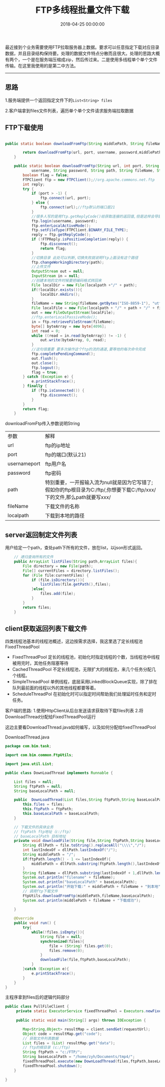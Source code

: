 ﻿---
layout: post
title: FTP多线程批量文件下载
date: 2018-04-25 00:00:00
categories: 后端
tags: FTP
---

最近接到个业务需要使用FTP拉取服务器上数据。要求可以任意指定下载对应目录数据，并且目录结构保持要。处理的数据文件特点分散而且很大。处理的思路大概有两个，一个是在服务端压缩成zip，然后传过来。二是使用多线程单个单个文件传输。在这里我使用的是第二中方法。

----------

## 思路
1.服务端提供一个返回指定文件下的`List<String> files`

2.客户端拿到files文件列表，遍历单个单个文件请求服务端拉取数据

## FTP下载使用

```java

public static boolean downloadFromFtp(String middlePath, String fileName, String localPath) throws IOException {

        return downloadFromFtp(url, port, username, password,middlePath, fileName, localPath);
    }

    public static boolean downloadFromFtp(String url, int port, String
            username, String password, String path, String fileName, String localpath) throws IOException {
        boolean flag = false;
        FTPClient ftp = new FTPClient();//org.apache.commons.net.ftp
        int reply;
        try {
            if (port > -1) {
                ftp.connect(url, port);
            } else {
                ftp.connect(url);//ftp默认的端口是21
            }
            //很多人写的是用ftp.getReplyCode()给获取连接的返回值,但是这样会导致storeFileStream返回null
            ftp.login(username, password);
            ftp.enterLocalActiveMode();
            ftp.setFileType(FTPClient.BINARY_FILE_TYPE);
            reply = ftp.getReplyCode();
            if (!FTPReply.isPositiveCompletion(reply)) {
                ftp.disconnect();
                return flag;
            }
            //切换目录 此处可以判断,切换失败就说明ftp上面没有这个路径
            ftp.changeWorkingDirectory(path);
            //上传文件
            OutputStream out = null;
            InputStream in = null;
            //创建本地的文件时候要把编码格式转回来
            File localDir = new File(localpath +"/" + path);
            if(!localDir.exists()){
                localDir.mkdirs();
            }
            fileName = new String(fileName.getBytes("ISO-8859-1"), "utf-8");
            File localFile = new File(localpath + "/" + path + "/" + fileName);
            out = new FileOutputStream(localFile);
            //ftp.enterLocalPassiveMode();
            in = ftp.retrieveFileStream(fileName);
            byte[] byteArray = new byte[4096];
            int read = 0;
            while ((read = in.read(byteArray)) != -1) {
                out.write(byteArray, 0, read);
            }
            //这句很重要 要多次操作这个ftp的流的通道,要等他的每次命令完成
            ftp.completePendingCommand();
            out.flush();
            out.close();
            ftp.logout();
            flag = true;
        } catch (Exception e) {
            e.printStackTrace();
        } finally {
            if (ftp.isConnected()) {
                ftp.disconnect();
            }
        }
        return flag;
    }

```

downloadFromFtp传入参数说明String 
<table>
<tr>
    <td>参数</td>
    <td>解释</td>
</tr>
<tr>
    <td>url</td>
    <td>ftp的ip地址</td>
</tr>
<tr>
    <td>port</td>
    <td>ftp的端口(默认21)</td>
</tr>
<tr>
    <td>usernameport</td>
    <td>ftp用户名</td>
</tr>
<tr>
    <td>password</td>
    <td>ftp密码</td>
</tr>
<tr>
    <td>path</td>
    <td>特别重要，一开报输入流为null就是因为它写错了;假如你的ftp根目录为C:/ftp/,你想要下载C:/ftp/xxx/下的文件,那么path就要写xxx/</td>
</tr>
<tr>
    <td>fileName</td>
    <td>下载文件的名称</td>
</tr>
<tr>
    <td>localpath</td>
    <td>下载到本地的路径</td>
</tr>
</table>

## server返回制定文件列表

用户给定一个path，查处path下所有的文件，放在list，以json形式返回。
```java
    // 递归查询所有的文件
    public ArrayList listFiles(String path,ArrayList files){
        File directory = new File(path);
        File[] currentFiles = directory.listFiles();
        for (File file:currentFiles) {
            if (file.isDirectory()){
                listFiles(file.getPath(),files);
            }else{
                files.add(file);
            }
        }
        return files;
    }
```

## client获取返回列表下载文件

四类线程池基本的线程池概述，这边按需求选择，我这里选了定长线程池FixedThreadPool
* FixedThreadPool 定长的线程池，初始化时指定线程的个数，当线程池中线程被用完时，其他任务阻塞等待
* CachedThreadPool 不定长线程池，无限扩大的线程池，来几个任务分配几个线程。
* SimpleThreadPool 单例线程，底层采用LinkedBlockQueue实现，除了排在队列最前面的线程以外的其他线程都要等着。
* ScheduleThreadPol 在初始化时可以指定时间帮助我们处理延时任务和定时任务。


客户端的思路:
1.使用HttpClient从后台发送请求获取待下载files列表
2.将DownloadThread分配给FixedThreadPool运行

这边主要看DownloadThread.java如何编写，以及如何分配给fixedThreadPool

DownloadThread.java
```java
package com.bim.task;

import com.bim.common.FtpUtils;

import java.util.List;

public class DownLoadThread implements Runnable {

    List files = null;
    String ftpPath = null;
    String baseLocalPath = null;

    public  DownLoadThread(List files,String ftpPath,String baseLocalPath){
        this.files = files;
        this.ftpPath = ftpPath;
        this.baseLocalPath = baseLocalPath;
    }

    // 下载文件的具体业务
    // ftpPath ftp地址（c:/ftp）
    // baseLocalPath 目标地址
    private void downloadFile(String file,String ftpPath,String baseLocalPath) throws Exception{
        String dllPath = file.toString().replaceAll("\\\\","/");
        int lastIndexOf = dllPath.lastIndexOf("/");
        String middlePath = "/";
        if(ftpPath.length() - 1 <= lastIndexOf){
            middlePath = dllPath.substring(ftpPath.length(),lastIndexOf+1);
        }
        String fileName = dllPath.substring(lastIndexOf + 1,dllPath.length());
        System.out.println("filename" + fileName);
        System.out.println("baseLocalPath" + baseLocalPath);
        System.out.println("开始下载:" + middlePath + fileName + "到本地" + baseLocalPath);
        // 调用ftp下载文件
        FtpUtils.downloadFromFtp(middlePath,fileName,baseLocalPath);
        System.out.println(middlePath + fileName + "下载成功");

    }
    
    @Override
    public void run() {
        try{
            while(!files.isEmpty()){
                String file = null;
                synchronized(files){
                    file = (String) files.get(0);
                    files.remove(0);
                }
                downloadFile(file,ftpPath,baseLocalPath);
            }
        }catch (Exception e){
            e.printStackTrace();
        }
    }
}
```

主程序拿到files后的逻辑代码部分
```java
public class PullFileClient {
     private static ExecutorService fixedThreadPool = Executors.newFixedThreadPool(10);
    
     public static void main(String[] args) throws IOException {

        Map<String,Object> resultMap = client.sendGet(requestUrl);
        Object code = resultMap.get("code");
        // 获取文件列表数据
        List files = (List) resultMap.get("data");
        // ftp的根目录 (c:/ftp)
        String ftpPath = "c:/FTP/";
        String baseLocalPath = "/home/zyh/Documents/tmp4/";
        fixedThreadPool.execute(new DownLoadThread(files,ftpPath,baseLocalPath));
        fixedThreadPool.shutdown();
    }
    
}
```
